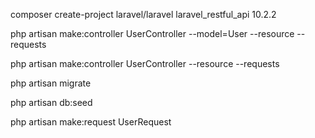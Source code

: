 composer create-project laravel/laravel laravel_restful_api 10.2.2

php artisan make:controller UserController --model=User --resource --requests

php artisan make:controller UserController --resource --requests

php artisan migrate

php artisan db:seed

php artisan make:request UserRequest
